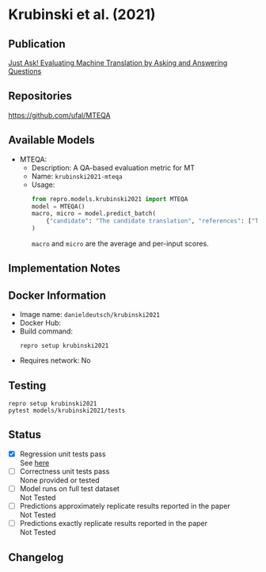 # Krubinski et al. (2021)

## Publication
[Just Ask! Evaluating Machine Translation by Asking and Answering Questions](https://www.statmt.org/wmt21/pdf/2021.wmt-1.58.pdf)

## Repositories
https://github.com/ufal/MTEQA

## Available Models
- MTEQA:
  - Description: A QA-based evaluation metric for MT
  - Name: `krubinski2021-mteqa`
  - Usage:
    ```python
    from repro.models.krubinski2021 import MTEQA
    model = MTEQA()
    macro, micro = model.predict_batch(
        {"candidate": "The candidate translation", "references": ["The references"]}
    )
    ```
    `macro` and `micro` are the average and per-input scores.
    
## Implementation Notes
    
## Docker Information
- Image name: `danieldeutsch/krubinski2021`
- Docker Hub: 
- Build command:
  ```shell script
  repro setup krubinski2021
  ```
- Requires network: No
  
## Testing
```shell script
repro setup krubinski2021
pytest models/krubinski2021/tests
```

## Status
- [x] Regression unit tests pass  
See [here](https://github.com/danieldeutsch/repro/actions/runs/2276486888) 
- [ ] Correctness unit tests pass  
None provided or tested
- [ ] Model runs on full test dataset  
Not Tested
- [ ] Predictions approximately replicate results reported in the paper  
Not Tested
- [ ] Predictions exactly replicate results reported in the paper  
Not Tested

## Changelog

